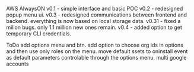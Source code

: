 AWS AlwaysON
v0.1  - simple interface and basic POC
v0.2  - redesigned popup menu ui.
v0.3  - redesigned communications between frontend and backend. everything is now based on local storage data.
v0.31 - fixed a milion bugs. only 1.1 million new ones remain.
v0.4  - added option to get temporary CLI credentials.

ToDo
add options menu and btn.
add option to choose org ids in options and then use only roles on the menu.
move default ssets to oninstall event as default parameters controlable through the options menu.
multi google accounts